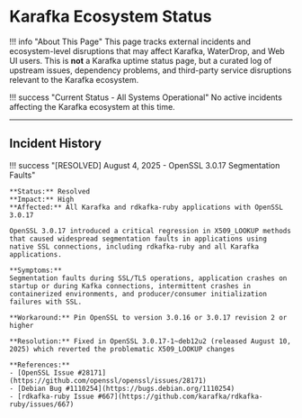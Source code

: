 # Karafka Ecosystem Status

!!! info "About This Page"
    This page tracks external incidents and ecosystem-level disruptions that may affect Karafka, WaterDrop, and Web UI users. This is **not** a Karafka uptime status page, but a curated log of upstream issues, dependency problems, and third-party service disruptions relevant to the Karafka ecosystem.

!!! success "Current Status - All Systems Operational"
    No active incidents affecting the Karafka ecosystem at this time.

---

## Incident History

!!! success "[RESOLVED] August 4, 2025 - OpenSSL 3.0.17 Segmentation Faults"

    **Status:** Resolved  
    **Impact:** High  
    **Affected:** All Karafka and rdkafka-ruby applications with OpenSSL 3.0.17

    OpenSSL 3.0.17 introduced a critical regression in X509_LOOKUP methods that caused widespread segmentation faults in applications using native SSL connections, including rdkafka-ruby and all Karafka applications.

    **Symptoms:**
    Segmentation faults during SSL/TLS operations, application crashes on startup or during Kafka connections, intermittent crashes in containerized environments, and producer/consumer initialization failures with SSL.

    **Workaround:** Pin OpenSSL to version 3.0.16 or 3.0.17 revision 2 or higher

    **Resolution:** Fixed in OpenSSL 3.0.17-1~deb12u2 (released August 10, 2025) which reverted the problematic X509_LOOKUP changes

    **References:**
    - [OpenSSL Issue #28171](https://github.com/openssl/openssl/issues/28171)
    - [Debian Bug #1110254](https://bugs.debian.org/1110254)
    - [rdkafka-ruby Issue #667](https://github.com/karafka/rdkafka-ruby/issues/667)
